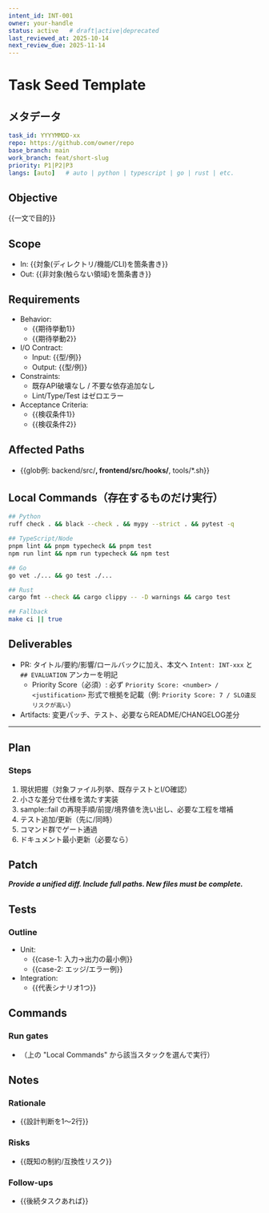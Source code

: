 ```yaml
---
intent_id: INT-001
owner: your-handle
status: active   # draft|active|deprecated
last_reviewed_at: 2025-10-14
next_review_due: 2025-11-14
---
```


# Task Seed Template

## メタデータ

```yaml
task_id: YYYYMMDD-xx
repo: https://github.com/owner/repo
base_branch: main
work_branch: feat/short-slug
priority: P1|P2|P3
langs: [auto]   # auto | python | typescript | go | rust | etc.
```

## Objective

{{一文で目的}}

## Scope

- In: {{対象(ディレクトリ/機能/CLI)を箇条書き}}
- Out: {{非対象(触らない領域)を箇条書き}}

## Requirements

- Behavior:
  - {{期待挙動1}}
  - {{期待挙動2}}
- I/O Contract:
  - Input: {{型/例}}
  - Output: {{型/例}}
- Constraints:
  - 既存API破壊なし / 不要な依存追加なし
  - Lint/Type/Test はゼロエラー
- Acceptance Criteria:
  - {{検収条件1}}
  - {{検収条件2}}

## Affected Paths

- {{glob例: backend/src/**, frontend/src/hooks/**, tools/*.sh}}

## Local Commands（存在するものだけ実行）

```bash
## Python
ruff check . && black --check . && mypy --strict . && pytest -q

## TypeScript/Node
pnpm lint && pnpm typecheck && pnpm test
npm run lint && npm run typecheck && npm test

## Go
go vet ./... && go test ./...

## Rust
cargo fmt --check && cargo clippy -- -D warnings && cargo test

## Fallback
make ci || true
```

## Deliverables

- PR: タイトル/要約/影響/ロールバックに加え、本文へ `Intent: INT-xxx` と `## EVALUATION` アンカーを明記
  - Priority Score（必須）: 必ず `Priority Score: <number> / <justification>` 形式で根拠を記載（例: `Priority Score: 7 / SLO違反リスクが高い`）
- Artifacts: 変更パッチ、テスト、必要ならREADME/CHANGELOG差分

---

## Plan

### Steps

1) 現状把握（対象ファイル列挙、既存テストとI/O確認）
2) 小さな差分で仕様を満たす実装
3) sample::fail の再現手順/前提/境界値を洗い出し、必要な工程を増補
4) テスト追加/更新（先に/同時）
5) コマンド群でゲート通過
6) ドキュメント最小更新（必要なら）

## Patch

***Provide a unified diff. Include full paths. New files must be complete.***

## Tests

### Outline

- Unit:
  - {{case-1: 入力→出力の最小例}}
  - {{case-2: エッジ/エラー例}}
- Integration:
  - {{代表シナリオ1つ}}

## Commands

### Run gates

- （上の "Local Commands" から該当スタックを選んで実行）

## Notes

### Rationale

- {{設計判断を1～2行}}

### Risks

- {{既知の制約/互換性リスク}}

### Follow-ups

- {{後続タスクあれば}}
